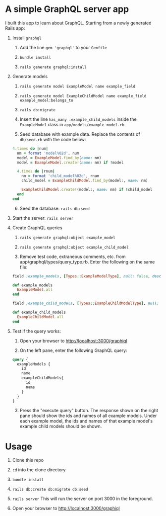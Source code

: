 # A simple GraphQL server app

I built this app to learn about GraphQL. Starting from a newly generated Rails app:

1. Install `graphql`

    1. Add the line `gem 'graphql'` to your `Gemfile`

    2. `bundle install`

    3. `rails generate graphql:install`

2. Generate models

    1. `rails generate model ExampleModel name example_field`

    2. `rails generate model ExampleChildModel name example_field example_model:belongs_to`

    3. `rails db:migrate`

    4. Insert the line `has_many :example_child_models` inside the `ExampleModel` class in `app/models/example_model.rb`

    5. Seed database with example data. Replace the contents of `db/seed.rb` with the code below:
    ```ruby
    4.times do |num|
      nm = format 'model%02d', num
      model = ExampleModel.find_by(name: nm)
      model = ExampleModel.create!(name: nm) if !model

      4.times do |rnum|
        nm = format 'child_model%02d', rnum
        child_model = ExampleChildModel.find_by(model:, name: nm)

        ExampleChildModel.create!(model:, name: nm) if !child_model
      end
    end

    ```

    6. Seed the database: `rails db:seed`

3. Start the server: `rails server`

4. Create GraphQL queries

    1. `rails generate graphql:object example_model`

    2. `rails generate graphql:object example_child_model`

    2. Remove test code, extraneous comments, etc. from app/graphql/types/query_type.rb. Enter the following on the same file:

    ```ruby
    field :example_models, [Types::ExampleModelType], null: false, description: 'Get all example models.'

    def example_models
      ExampleModel.all
    end

    field :example_child_models, [Types::ExampleChildModelType], null: false, description: 'Get all example child models.'

    def example_child_models
      ExampleChildModel.all
    end
    ```

5. Test if the query works:

    1. Open your browser to [http://localhost:3000/graphiql](http://localhost:3000/graphiql)

    2. On the left pane, enter the following GraphQL query:

    ```graphql
    query {
      exampleModels {
        id
        name
        exampleChildModels{
          id
          name
        }
      }
    }
    ```

    3. Press the "execute query" button. The response shown on the right pane should show the ids and names of all example models. Under each example model, the ids and names of that example model's example child models should be shown.

# Usage

1. Clone this repo

2. `cd` into the clone directory

3. `bundle install`

4. `rails db:create db:migrate db:seed`

5. `rails server` This will run the server on port 3000 in the foreground.

6. Open your browser to [http://localhost:3000/graphiql](http://localhost:3000/graphiql)
